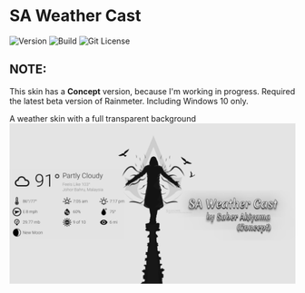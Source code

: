 # SA Weather Cast

![Version](https://img.shields.io/static/v1?label=Version&message=0.6.0-beta&color=4169e1&style=for-the-badge&link=https://github.com/SaberAkiyama/SAWeatherCast/releases/tag/v0.6.0-beta) ![Build](https://img.shields.io/static/v1?label=Build&message=Concept&color=e14169&style=for-the-badge&link=https://github.com/SaberAkiyama/SAWeatherCast/blob/concept/README.md) ![Git License](https://img.shields.io/static/v1?label=LICENSE&message=CC0-1.0&color=e1b941&style=for-the-badge&link=https://github.com/SaberAkiyama/SAWeatherCast/raw/master/LICENSE)

## NOTE:
This skin has a **Concept** version, because I'm working in progress. Required the latest beta version of Rainmeter. Including Windows 10 only.

A weather skin with a full transparent background
![SA Weather Cast](https://github.com/SaberAkiyama/SAWeatherCast/blob/master/GitHub_Resources/Weather%20Cast(UpResNet10)(scale)(1920x1080).png)
